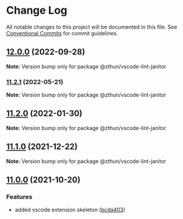 # Change Log

All notable changes to this project will be documented in this file.
See [Conventional Commits](https://conventionalcommits.org) for commit guidelines.

## [12.0.0](https://github.com/zthun/janitor/compare/v11.2.1...v12.0.0) (2022-09-28)

**Note:** Version bump only for package @zthun/vscode-lint-janitor





### [11.2.1](https://github.com/zthun/janitor/compare/v11.2.0...v11.2.1) (2022-05-21)

**Note:** Version bump only for package @zthun/vscode-lint-janitor





## [11.2.0](https://github.com/zthun/janitor/compare/v11.1.1...v11.2.0) (2022-01-30)

**Note:** Version bump only for package @zthun/vscode-lint-janitor





## [11.1.0](https://github.com/zthun/janitor/compare/v11.0.0...v11.1.0) (2021-12-22)

**Note:** Version bump only for package @zthun/vscode-lint-janitor





## [11.0.0](https://github.com/zthun/janitor/compare/v10.2.0...v11.0.0) (2021-10-20)


### Features

* added vscode extension skeleton ([bcda403](https://github.com/zthun/janitor/commit/bcda4037679187a62253bb8759d598c0b682df31))
